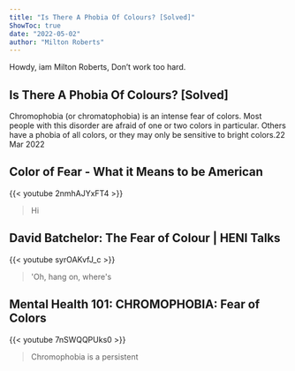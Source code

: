 ```yaml
---
title: "Is There A Phobia Of Colours? [Solved]"
ShowToc: true 
date: "2022-05-02"
author: "Milton Roberts" 
---
```


Howdy, iam Milton Roberts, Don’t work too hard.
## Is There A Phobia Of Colours? [Solved]
Chromophobia (or chromatophobia) is an intense fear of colors. Most people with this disorder are afraid of one or two colors in particular. Others have a phobia of all colors, or they may only be sensitive to bright colors.22 Mar 2022

## Color of Fear -  What it Means to be American
{{< youtube 2nmhAJYxFT4 >}}
>Hi 

## David Batchelor: The Fear of Colour | HENI Talks
{{< youtube syrOAKvfJ_c >}}
>'Oh, hang on, where's 

## Mental Health 101: CHROMOPHOBIA: Fear of Colors
{{< youtube 7nSWQQPUks0 >}}
>Chromophobia is a persistent 

